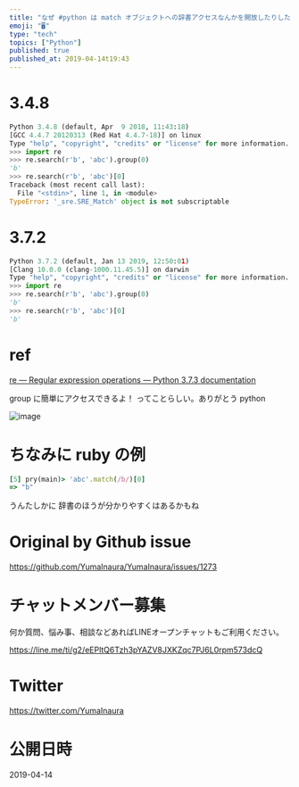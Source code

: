 ```yaml
---
title: "なぜ #python は match オブジェクトへの辞書アクセスなんかを開放したりしたのだい？ ( `TypeError: '_sre.S"
emoji: "🖥"
type: "tech"
topics: ["Python"]
published: true
published_at: 2019-04-14t19:43
---
```



# 3.4.8

```py
Python 3.4.8 (default, Apr  9 2018, 11:43:18)
[GCC 4.4.7 20120313 (Red Hat 4.4.7-18)] on linux
Type "help", "copyright", "credits" or "license" for more information.
>>> import re
>>> re.search(r'b', 'abc').group(0)
'b'
>>> re.search(r'b', 'abc')[0]
Traceback (most recent call last):
  File "<stdin>", line 1, in <module>
TypeError: '_sre.SRE_Match' object is not subscriptable
```

# 3.7.2

```py
Python 3.7.2 (default, Jan 13 2019, 12:50:01)
[Clang 10.0.0 (clang-1000.11.45.5)] on darwin
Type "help", "copyright", "credits" or "license" for more information.
>>> import re
>>> re.search(r'b', 'abc').group(0)
'b'
>>> re.search(r'b', 'abc')[0]
'b'
```


# ref

[re — Regular expression operations — Python 3.7.3 documentation](https://docs.python.org/3/library/re.html)

group に簡単にアクセスできるよ！ ってことらしい。ありがとう python

![image](https://user-images.githubusercontent.com/13635059/56090302-94def800-5edb-11e9-8602-8419364f73e1.png)

# ちなみに ruby の例

```rb
[5] pry(main)> 'abc'.match(/b/)[0]
=> "b"
```

うんたしかに 辞書のほうが分かりやすくはあるかもね

# Original by Github issue

https://github.com/YumaInaura/YumaInaura/issues/1273








<!-- Update From Qiita API -->

# チャットメンバー募集


何か質問、悩み事、相談などあればLINEオープンチャットもご利用ください。

https://line.me/ti/g2/eEPltQ6Tzh3pYAZV8JXKZqc7PJ6L0rpm573dcQ





# Twitter


https://twitter.com/YumaInaura


<!-- Update From Qiita API -->



# 公開日時

2019-04-14
